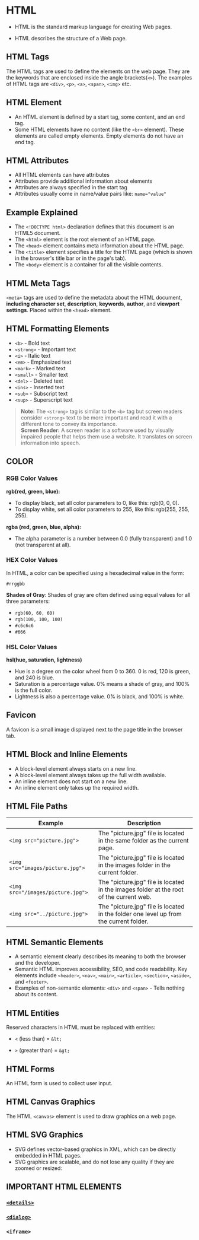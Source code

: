 # HTML

- HTML is the standard markup language for creating Web pages.

- HTML describes the structure of a Web page.

## HTML Tags
The HTML tags are used to define the elements on the web page. They are the keywords that are enclosed inside the angle brackets(`<>`). The examples of HTML tags are `<div>`, `<p>`, `<a>`, `<span>`, `<img>` etc.

## HTML Element

- An HTML element is defined by a start tag, some content, and an end tag.
- Some HTML elements have no content (like the `<br>` element). These elements are called empty elements. Empty elements do not have an end tag.

## HTML Attributes

- All HTML elements can have attributes
- Attributes provide additional information about elements
- Attributes are always specified in the start tag
- Attributes usually come in name/value pairs like: `name="value"`

## Example Explained

- The `<!DOCTYPE html>` declaration defines that this document is an HTML5 document.
- The `<html>` element is the root element of an HTML page.
- The `<head>` element contains meta information about the HTML page.
- The `<title>` element specifies a title for the HTML page (which is shown in the browser's title bar or in the page's tab).
- The `<body>` element is a container for all the visible contents.

## HTML Meta Tags
`<meta>` tags are used to define the metadata about the HTML document, **including character set**, **description**, **keywords**, **author**, and **viewport settings**. Placed within the `<head>` element.

## HTML Formatting Elements

- `<b>` - Bold text
- `<strong>` - Important text
- `<i>` - Italic text
- `<em>` - Emphasized text
- `<mark>` - Marked text
- `<small>` - Smaller text
- `<del>` - Deleted text
- `<ins>` - Inserted text
- `<sub>` - Subscript text
- `<sup>` - Superscript text

> **Note:** The `<strong>` tag is similar to the `<b>` tag but screen readers consider `<strong>` text to be more important and read it with a different tone to convey its importance.  
**Screen Reader:** A screen reader is a software used by visually impaired people that helps them use a website. It translates on screen information into speech.

## COLOR

### RGB Color Values

**rgb(red, green, blue):**

- To display black, set all color parameters to 0, like this: rgb(0, 0, 0).
- To display white, set all color parameters to 255, like this: rgb(255, 255, 255).

**rgba (red, green, blue, alpha):**
- The alpha parameter is a number between 0.0 (fully transparent) and 1.0 (not transparent at all).

### HEX Color Values

In HTML, a color can be specified using a hexadecimal value in the form:

`#rrggbb`

**Shades of Gray**: Shades of gray are often defined using equal values for all three parameters:

- `rgb(60, 60, 60)` 
- `rgb(100, 100, 100)`
- `#c6c6c6`
- `#666`

### HSL Color Values

**hsl(hue, saturation, lightness)**

- Hue is a degree on the color wheel from 0 to 360. 0 is red, 120 is green, and 240 is blue.
- Saturation is a percentage value. 0% means a shade of gray, and 100% is the full color.
- Lightness is also a percentage value. 0% is black, and 100% is white.

## Favicon

A favicon is a small image displayed next to the page title in the browser tab.

## HTML Block and Inline Elements
- A block-level element always starts on a new line.
- A block-level element always takes up the full width available.
- An inline element does not start on a new line.
- An inline element only takes up the required width.

## HTML File Paths

| Example    | Description |
| -------- | ------- |
| `<img src="picture.jpg">`	| The "picture.jpg" file is located in the same folder as the current page. |
| `<img src="images/picture.jpg">` | The "picture.jpg" file is located in the images folder in the current folder. |
| `<img src="/images/picture.jpg">` | The "picture.jpg" file is located in the images folder at the root of the current web. |
| `<img src="../picture.jpg">` | The "picture.jpg" file is located in the folder one level up from the current folder. |

## HTML Semantic Elements

- A semantic element clearly describes its meaning to both the browser and the developer.
- Semantic HTML improves accessibility, SEO, and code readability. Key elements include `<header>`, `<nav>`, `<main>`, `<article>`, `<section>`, `<aside>`, and `<footer>`.
- Examples of non-semantic elements: `<div>` and `<span>` - Tells nothing about its content.

## HTML Entities

Reserved characters in HTML must be replaced with entities:

- `<` (less than) = `&lt;`

- `>` (greater than) = `&gt;`

## HTML Forms

An HTML form is used to collect user input.

## HTML Canvas Graphics

The HTML `<canvas>` element is used to draw graphics on a web page.

## HTML SVG Graphics

- SVG defines vector-based graphics in XML, which can be directly embedded in HTML pages.
- SVG graphics are scalable, and do not lose any quality if they are zoomed or resized:

## IMPORTANT HTML ELEMENTS

### [`<details>`](imp-html-elements/details-element.md)

### [`<dialog>`](imp-html-elements/dialog-element.md)

### `<iframe>`
